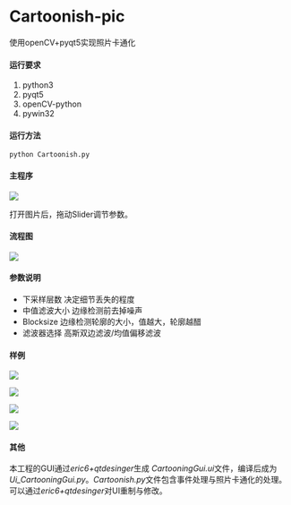 # Cartoonish-pic
使用openCV+pyqt5实现照片卡通化



#### 运行要求

1. python3
2. pyqt5
3. openCV-python
4. pywin32

#### 运行方法

```
python Cartoonish.py
```

#### 主程序

![](http://mystore0716.oss-cn-hangzhou.aliyuncs.com/pic/python_doc_pic/cartoonishUI.jpg)

打开图片后，拖动Slider调节参数。

#### 流程图

![](http://mystore0716.oss-cn-hangzhou.aliyuncs.com/pic/python_doc_pic/cartoonish-flow.jpg?raw=true)

#### 参数说明

- 下采样层数      决定细节丢失的程度
- 中值滤波大小   边缘检测前去掉噪声
- Blocksize         边缘检测轮廓的大小，值越大，轮廓越醋
- 滤波器选择       高斯双边滤波/均值偏移滤波

#### 样例

![](https://github.com/starsD/Cartoonish-pic/blob/master/examples/test_1.jpg?raw=true)

![](https://github.com/starsD/Cartoonish-pic/blob/master/examples/test_1_result.jpg?raw=true)

![](https://github.com/starsD/Cartoonish-pic/blob/master/examples/test_2.jpg?raw=true)

![](https://github.com/starsD/Cartoonish-pic/blob/master/examples/test_2_result.jpg?raw=true)

#### 其他

本工程的GUI通过*eric6+qtdesinger*生成 *CartooningGui.ui*文件，编译后成为*Ui_CartooningGui.py*。*Cartoonish.py*文件包含事件处理与照片卡通化的处理。可以通过*eric6+qtdesinger*对UI重制与修改。



